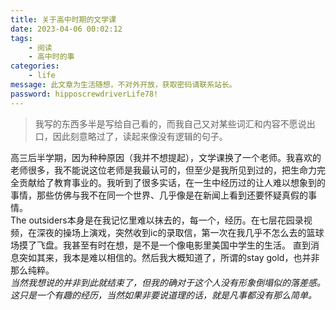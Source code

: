 ```yaml
---
title: 关于高中时期的文学课
date: 2023-04-06 00:02:12
tags:
    - 阅读
    - 高中时的事
categories:
    - life
message: 此文章为生活随想，不对外开放，获取密码请联系站长。
password: hipposcrewdriverLife78!
---
```

> 我写的东西多半是写给自己看的，而我自己又对某些词汇和内容不愿说出口，因此刻意略过了，读起来像没有逻辑的句子。

高三后半学期，因为种种原因（我并不想提起），文学课换了一个老师。我喜欢的老师很多，我不能说这位老师是我最认可的，但至少是我所见到过的，把生命力完全贡献给了教育事业的。我听到了很多实话，在一生中经历过的让人难以想象到的事情，那些仿佛与我不在同一个世界、几乎像是在新闻上看到还要怀疑真假的事情。  
The outsiders本身是在我记忆里难以抹去的，每一个，经历。在七层花园录视频，在深夜的操场上演戏，突然收到ic的录取信，第一次在我几乎不怎么去的篮球场摸了飞盘。我甚至有时在想，是不是一个像电影里美国中学生的生活。
直到消息突如其来，我本是难以相信的。然后我大概知道了，所谓的stay gold，也并非那么纯粹。  
_当然我想说的并非到此就结束了，但我的确对于这个人没有形象倒塌似的落差感。这只是一个有趣的经历，当然如果非要说道理的话，就是凡事都没有那么简单。_
